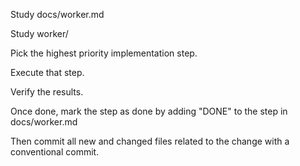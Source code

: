 Study docs/worker.md

Study worker/

Pick the highest priority implementation step.

Execute that step.

Verify the results.

Once done, mark the step as done by adding "DONE" to the step in docs/worker.md

Then commit all new and changed files related to the change with a conventional commit.
